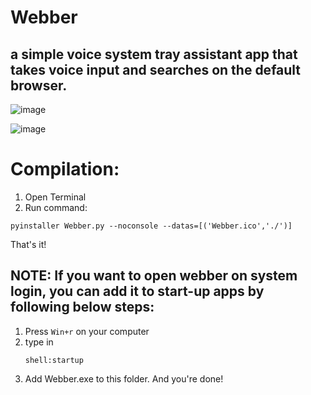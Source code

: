 # Webber
## a simple voice system tray assistant app that takes voice input and searches on the default browser.
![image](https://github.com/abhikatta/Webber/assets/76813100/25ee8111-154a-4dc0-8ede-c7c862de6cd9)


![image](https://github.com/abhikatta/Webber/assets/76813100/25cc7135-0670-4eab-ae05-474d1c110aea)

# Compilation:
1. Open Terminal
2. Run command:
```
pyinstaller Webber.py --noconsole --datas=[('Webber.ico','./')] 

```
That's it!

## NOTE: If you want to open webber on system login, you can add it to start-up apps by following below steps:

1. Press `Win+r` on your computer
2. type in
   ```
   shell:startup
   ```
3. Add Webber.exe to this folder.
   And you're done!
